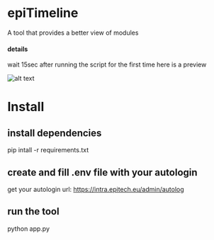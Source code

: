 # epiTimeline

A tool that provides a better view of modules
#### details
wait 15sec after running the script for the first time
here is a preview

![alt text](https://cdn.discordapp.com/attachments/724665584146710580/754128334568423514/Annotation_2020-09-12_015434.png)

# Install

## install dependencies
pip intall -r requirements.txt

## create and fill .env file with your autologin 
get your autologin url: https://intra.epitech.eu/admin/autolog

## run the tool 
python app.py
